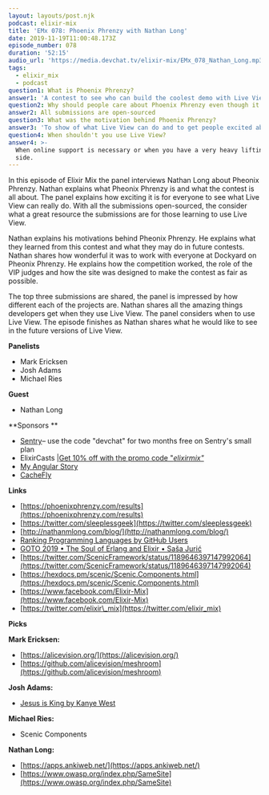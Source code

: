 ```yaml
---
layout: layouts/post.njk
podcast: elixir-mix
title: 'EMx 078: Phoenix Phrenzy with Nathan Long'
date: 2019-11-19T11:00:48.173Z
episode_number: 078
duration: '52:15'
audio_url: 'https://media.devchat.tv/elixir-mix/EMx_078_Nathan_Long.mp3'
tags:
  - elixir_mix
  - podcast
question1: What is Phoenix Phrenzy?
answer1: 'A contest to see who can build the coolest demo with Live View. '
question2: Why should people care about Phoenix Phrenzy even though it is over?
answer2: All submissions are open-sourced
question3: What was the motivation behind Phoenix Phrenzy?
answer3: 'To show of what Live View can do and to get people excited about Elixir. '
question4: When shouldn't you use Live View?
answer4: >-
  When online support is necessary or when you have a very heavy lifting client
  side.
---
```

In this episode of Elixir Mix the panel interviews  Nathan Long about Pheonix Phrenzy. Nathan explains what Pheonix Phrenzy is and what the contest is all about. The panel explains how exciting it is for everyone to see what Live View can really do. With all the submissions open-sourced, the consider what a great resource the submissions are for those learning to use Live View.

Nathan explains his motivations behind Pheonix Phrenzy. He explains what they learned from this contest and what they may do in future contests. Nathan shares how wonderful it was to work with everyone at Dockyard on Pheonix Phrenzy. He explains how the competition worked, the role of the VIP judges and how the site was designed to make the contest as fair as possible.

The top three submissions are shared, the panel is impressed by how different each of the projects are. Nathan shares all the amazing things developers get when they use Live View. The panel considers when to use Live View. The episode finishes as Nathan shares what he would like to see in the future versions of Live View.

**Panelists**

- Mark Ericksen
- Josh Adams
- Michael Ries

**Guest**

- Nathan Long

**Sponsors  **

- [Sentry](http://sentry.io/)– use the code &quot;devchat&quot; for two months free on Sentry&#39;s small plan
- ElixirCasts |[Get 10% off with the promo code &quot;](https://elixircasts.io/)[_elixirmix&quot;_](https://elixircasts.io/)
- [My Angular Story](https://devchat.tv/my-angular-story/)
- [CacheFly](https://www.cachefly.com/)

**Links**

- [https://phoenixphrenzy.com/results](https://phoenixphrenzy.com/results)
- [https://twitter.com/sleeplessgeek](https://twitter.com/sleeplessgeek)
- [http://nathanmlong.com/blog/](http://nathanmlong.com/blog/)
- [Ranking Programming Languages by GitHub Users](https://www.benfrederickson.com/ranking-programming-languages-by-github-users/)
-  [GOTO 2019 • The Soul of Erlang and Elixir • Saša Jurić](https://www.youtube.com/watch?v=JvBT4XBdoUE)
- [https://twitter.com/ScenicFramework/status/1189646397147992064](https://twitter.com/ScenicFramework/status/1189646397147992064)
- [https://hexdocs.pm/scenic/Scenic.Components.html](https://hexdocs.pm/scenic/Scenic.Components.html)
- [https://www.facebook.com/Elixir-Mix](https://www.facebook.com/Elixir-Mix)
- [https://twitter.com/elixir\_mix](https://twitter.com/elixir_mix)

**Picks**

**Mark Ericksen:**

- [https://alicevision.org/](https://alicevision.org/)
- [https://github.com/alicevision/meshroom](https://github.com/alicevision/meshroom)

**Josh Adams:**

- [Jesus is King by Kanye West](https://play.google.com/store/music/album?id=Brxodswn66j6isi2gqam5t2mffi&amp;tid=song-T7slhikbjnufns3oz4bl6m3ad4i&amp;hl=en_US)

**Michael Ries:**

- Scenic Components

**Nathan Long:**

- [https://apps.ankiweb.net/](https://apps.ankiweb.net/)
- [https://www.owasp.org/index.php/SameSite](https://www.owasp.org/index.php/SameSite)
